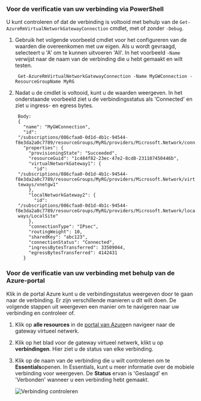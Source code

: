 ### <a name="to-verify-your-connection-by-using-powershell"></a>Voor de verificatie van uw verbinding via PowerShell

U kunt controleren of dat de verbinding is voltooid met behulp van de `Get-AzureRmVirtualNetworkGatewayConnection` cmdlet, met of zonder `-Debug`. 

1. Gebruik het volgende voorbeeld cmdlet voor het configureren van de waarden die overeenkomen met uw eigen. Als u wordt gevraagd, selecteert u 'A' om te kunnen uitvoeren 'All'. In het voorbeeld `-Name` verwijst naar de naam van de verbinding die u hebt gemaakt en wilt testen.

        Get-AzureRmVirtualNetworkGatewayConnection -Name MyGWConnection -ResourceGroupName MyRG

2. Nadat u de cmdlet is voltooid, kunt u de waarden weergeven. In het onderstaande voorbeeld ziet u de verbindingsstatus als 'Connected' en ziet u ingress- en egress bytes.

        Body:
        {
          "name": "MyGWConnection",
          "id":
        "/subscriptions/086cfaa0-0d1d-4b1c-94544-f8e3da2a0c7789/resourceGroups/MyRG/providers/Microsoft.Network/connections/MyGWConnection",
          "properties": {
            "provisioningState": "Succeeded",
            "resourceGuid": "1c484f82-23ec-47e2-8cd8-231107450446b",
            "virtualNetworkGateway1": {
              "id":
        "/subscriptions/086cfaa0-0d1d-4b1c-94544-f8e3da2a0c7789/resourceGroups/MyRG/providers/Microsoft.Network/virtualNetworkGa
        teways/vnetgw1"
            },
            "localNetworkGateway2": {
              "id":
        "/subscriptions/086cfaa0-0d1d-4b1c-94544-f8e3da2a0c7789/resourceGroups/MyRG/providers/Microsoft.Network/localNetworkGate
        ways/LocalSite"
            },
            "connectionType": "IPsec",
            "routingWeight": 10,
            "sharedKey": "abc123",
            "connectionStatus": "Connected",
            "ingressBytesTransferred": 33509044,
            "egressBytesTransferred": 4142431
          }

### <a name="to-verify-your-connection-by-using-the-azure-portal"></a>Voor de verificatie van uw verbinding met behulp van de Azure-portal

Klik in de portal Azure kunt u de verbindingsstatus weergeven door te gaan naar de verbinding. Er zijn verschillende manieren u dit wilt doen. De volgende stappen uit weergeven een manier om te navigeren naar uw verbinding en controleer of.

1. Klik op **alle resources** in de [portal van Azure](http://portal.azure.com)en navigeer naar de gateway virtueel netwerk.
2. Klik op het blad voor de gateway virtueel netwerk, klikt u op **verbindingen**. Hier ziet u de status van elke verbinding.
3. Klik op de naam van de verbinding die u wilt controleren om te **Essentials**openen. In Essentials, kunt u meer informatie over de mobiele verbinding voor weergeven. De **Status** ervan is 'Geslaagd' en 'Verbonden' wanneer u een verbinding hebt gemaakt.

    ![Verbinding controleren](./media/vpn-gateway-verify-connection-rm-include/connectionsucceeded.png)